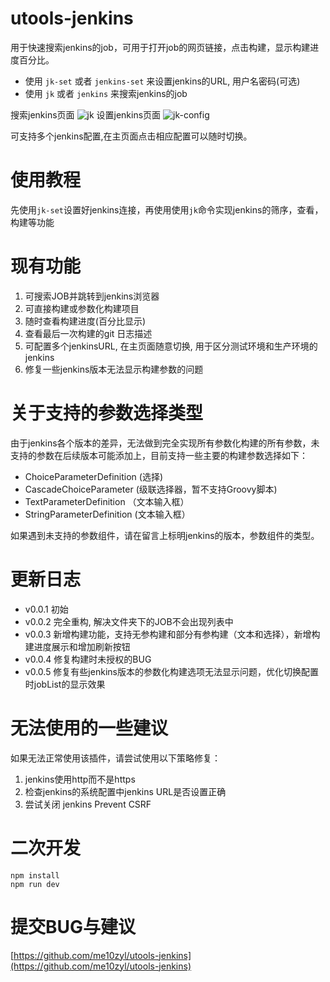 # utools-jenkins

用于快速搜索jenkins的job，可用于打开job的网页链接，点击构建，显示构建进度百分比。

+ 使用 `jk-set` 或者 `jenkins-set` 来设置jenkins的URL, 用户名密码(可选)
+ 使用 `jk` 或者 `jenkins` 来搜索jenkins的job

搜索jenkins页面
![jk](https://ftp.bmp.ovh/imgs/2020/09/4b0c4ba5eba88ea2.png)
设置jenkins页面
![jk-config](https://ftp.bmp.ovh/imgs/2020/09/63035699b71fd30f.png)

可支持多个jenkins配置,在主页面点击相应配置可以随时切换。

# 使用教程

先使用`jk-set`设置好jenkins连接，再使用使用`jk`命令实现jenkins的筛序，查看，构建等功能

# 现有功能

1. 可搜索JOB并跳转到jenkins浏览器
2. 可直接构建或参数化构建项目
3. 随时查看构建进度(百分比显示)
4. 查看最后一次构建的git 日志描述
5. 可配置多个jenkinsURL, 在主页面随意切换, 用于区分测试环境和生产环境的jenkins
6. 修复一些jenkins版本无法显示构建参数的问题

# 关于支持的参数选择类型

由于jenkins各个版本的差异，无法做到完全实现所有参数化构建的所有参数，未支持的参数在后续版本可能添加上，目前支持一些主要的构建参数选择如下：
+ ChoiceParameterDefinition (选择)
+ CascadeChoiceParameter (级联选择器，暂不支持Groovy脚本)
+ TextParameterDefinition （文本输入框）
+ StringParameterDefinition (文本输入框）

如果遇到未支持的参数组件，请在留言上标明jenkins的版本，参数组件的类型。

# 更新日志

+ v0.0.1 初始
+ v0.0.2 完全重构, 解决文件夹下的JOB不会出现列表中
+ v0.0.3 新增构建功能，支持无参构建和部分有参构建（文本和选择），新增构建进度展示和增加刷新按钮
+ v0.0.4 修复构建时未授权的BUG
+ v0.0.5 修复有些jenkins版本的参数化构建选项无法显示问题，优化切换配置时jobList的显示效果

# 无法使用的一些建议

如果无法正常使用该插件，请尝试使用以下策略修复：

1. jenkins使用http而不是https
2. 检查jenkins的系统配置中jenkins URL是否设置正确
3. 尝试关闭 jenkins Prevent CSRF


# 二次开发

```
npm install
npm run dev
```

# 提交BUG与建议

[https://github.com/me10zyl/utools-jenkins](https://github.com/me10zyl/utools-jenkins)
